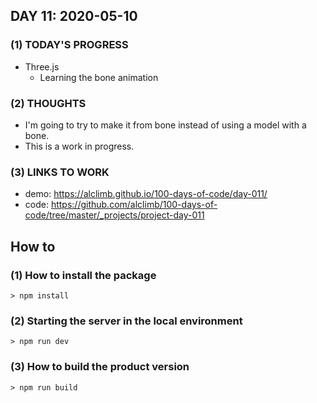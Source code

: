 ## DAY 11: 2020-05-10
### (1) TODAY'S PROGRESS
- Three.js
  - Learning the bone animation

### (2) THOUGHTS
- I'm going to try to make it from bone instead of using a model with a bone.
- This is a work in progress.

### (3) LINKS TO WORK
- demo: https://alclimb.github.io/100-days-of-code/day-011/
- code: https://github.com/alclimb/100-days-of-code/tree/master/_projects/project-day-011


## How to

### (1) How to install the package

```
> npm install
```

### (2) Starting the server in the local environment

```
> npm run dev
```

### (3) How to build the product version

```
> npm run build
```
